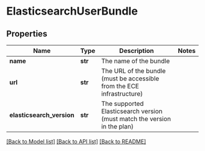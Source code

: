 # ElasticsearchUserBundle

## Properties
Name | Type | Description | Notes
------------ | ------------- | ------------- | -------------
**name** | **str** | The name of the bundle | 
**url** | **str** | The URL of the bundle (must be accessible from the ECE infrastructure) | 
**elasticsearch_version** | **str** | The supported Elasticsearch version (must match the version in the plan) | 

[[Back to Model list]](../README.md#documentation-for-models) [[Back to API list]](../README.md#documentation-for-api-endpoints) [[Back to README]](../README.md)


